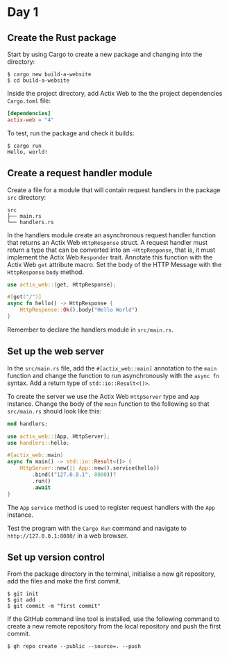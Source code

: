 # Day 1

## Create the Rust package

Start by using Cargo to create a new package and changing into the directory:

```Shell
$ cargo new build-a-website
$ cd build-a-website
```

Inside the project directory, add Actix Web to the the project dependencies `Cargo.toml` file:

```TOML
[dependencies]
actix-web = "4"
```

To test, run the package and check it builds:

```shell
$ cargo run
Hello, world!
```
## Create a request handler module

Create a file for a module that will contain request handlers in the package `src` directory:

```
src
├── main.rs
└── handlers.rs
```

In the handlers module create an asynchronous request handler function that returns an Actix Web `HttpResponse` struct. A request handler must return a type that can be converted into an -`HttpResponse`, that is, it must implement the Actix Web `Responder` trait. Annotate this function with the Actix Web `get` attribute macro. Set the body of the HTTP Message with the `HttpResponse` `body` method.

```Rust
use actix_web::{get, HttpResponse};

#[get("/")]
async fn hello() -> HttpResponse {
    HttpResponse::Ok().body("Hello World")
}
```

Remember to declare the handlers module in `src/main.rs`.
## Set up the web server

In the `src/main.rs` file, add the `#[actix_web::main]` annotation to the `main` function and change the function to run asynchronously with the `async fn` syntax. Add a return type of `std::io::Result<()>`.

To create the server we use the Actix Web `HttpServer` type and `App` instance. Change the body of the `main` function to the following so that `src/main.rs` should look like this:

```Rust
mod handlers;

use actix_web::{App, HttpServer};
use handlers::hello;

#[actix_web::main]
async fn main() -> std::io::Result<()> {
    HttpServer::new(|| App::new().service(hello))
        .bind(("127.0.0.1", 8080))?
        .run()
        .await
}
```

The `App` `service` method is used to register request handlers with the `App` instance.

Test the program with the `Cargo Run` command and navigate to `http://127.0.0.1:8080/` in a web browser.

## Set up version control

From the package directory in the terminal, initialise a new git repository, add the files and make the first commit.

```Shell
$ git init
$ git add .
$ git commit -m "first commit"
```

If the GitHub command line tool is installed, use the following command to create a new remote repository from the local repository and push the first commit.

```
$ gh repo create --public --source=. --push
```